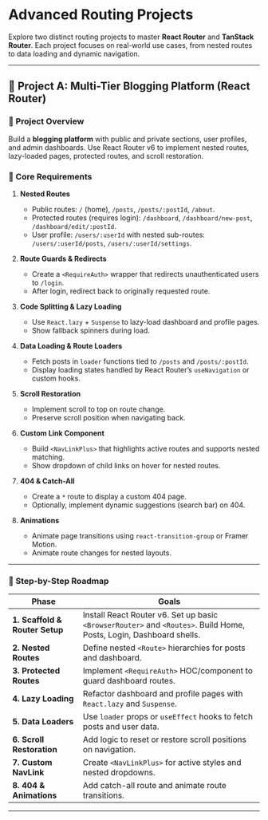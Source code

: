 # Advanced Routing Projects

Explore two distinct routing projects to master **React Router** and **TanStack Router**. Each project focuses on real-world use cases, from nested routes to data loading and dynamic navigation.

---

## 📍 Project A: Multi-Tier Blogging Platform (React Router)

### 📖 Project Overview
Build a **blogging platform** with public and private sections, user profiles, and admin dashboards. Use React Router v6 to implement nested routes, lazy-loaded pages, protected routes, and scroll restoration.

### 🚩 Core Requirements

1. **Nested Routes**  
   - Public routes: `/` (home), `/posts`, `/posts/:postId`, `/about`.  
   - Protected routes (requires login): `/dashboard`, `/dashboard/new-post`, `/dashboard/edit/:postId`.
   - User profile: `/users/:userId` with nested sub-routes: `/users/:userId/posts`, `/users/:userId/settings`.

2. **Route Guards & Redirects**  
   - Create a `<RequireAuth>` wrapper that redirects unauthenticated users to `/login`.  
   - After login, redirect back to originally requested route.

3. **Code Splitting & Lazy Loading**  
   - Use `React.lazy` + `Suspense` to lazy-load dashboard and profile pages.  
   - Show fallback spinners during load.

4. **Data Loading & Route Loaders**  
   - Fetch posts in `loader` functions tied to `/posts` and `/posts/:postId`.  
   - Display loading states handled by React Router’s `useNavigation` or custom hooks.

5. **Scroll Restoration**  
   - Implement scroll to top on route change.  
   - Preserve scroll position when navigating back.

6. **Custom Link Component**  
   - Build `<NavLinkPlus>` that highlights active routes and supports nested matching.  
   - Show dropdown of child links on hover for nested routes.

7. **404 & Catch-All**  
   - Create a `*` route to display a custom 404 page.  
   - Optionally, implement dynamic suggestions (search bar) on 404.

8. **Animations**  
   - Animate page transitions using `react-transition-group` or Framer Motion.  
   - Animate route changes for nested layouts.

---

### 🔨 Step-by-Step Roadmap

| Phase                      | Goals                                                                 |
|----------------------------|-----------------------------------------------------------------------|
| **1. Scaffold & Router Setup** | Install React Router v6. Set up basic `<BrowserRouter>` and `<Routes>`. Build Home, Posts, Login, Dashboard shells. |
| **2. Nested Routes**       | Define nested `<Route>` hierarchies for posts and dashboard.          |
| **3. Protected Routes**    | Implement `<RequireAuth>` HOC/component to guard dashboard routes.     |
| **4. Lazy Loading**        | Refactor dashboard and profile pages with `React.lazy` and `Suspense`.|
| **5. Data Loaders**        | Use `loader` props or `useEffect` hooks to fetch posts and user data. |
| **6. Scroll Restoration**  | Add logic to reset or restore scroll positions on navigation.         |
| **7. Custom NavLink**      | Create `<NavLinkPlus>` for active styles and nested dropdowns.         |
| **8. 404 & Animations**    | Add catch-all route and animate route transitions.                     |

---
